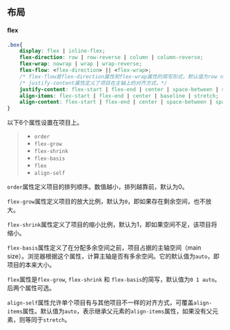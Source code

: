 ## 布局

#### flex

```css
.box{	
	display: flex | inline-flex;
    flex-direction: row | row-reverse | column | column-reverse;
    flex-wrap: nowrap | wrap | wrap-reverse;
    flex-flow: <flex-direction> || <flex-wrap>;  
    /* flex-flow是flex-direction属性和flex-wrap属性的简写形式，默认值为row nowrap。*/
    /* justify-content属性定义了项目在主轴上的对齐方式。*/
    justify-content: flex-start | flex-end | center | space-between | space-around;
    align-items: flex-start | flex-end | center | baseline | stretch;
    align-content: flex-start | flex-end | center | space-between | space-around | stretch;
}
```

以下6个属性设置在项目上。

> - `order`
> - `flex-grow`
> - `flex-shrink`
> - `flex-basis`
> - `flex`
> - `align-self`

`order`属性定义项目的排列顺序。数值越小，排列越靠前，默认为0。

`flex-grow`属性定义项目的放大比例，默认为`0`，即如果存在剩余空间，也不放大。

`flex-shrink`属性定义了项目的缩小比例，默认为1，即如果空间不足，该项目将缩小。

`flex-basis`属性定义了在分配多余空间之前，项目占据的主轴空间（main size）。浏览器根据这个属性，计算主轴是否有多余空间。它的默认值为`auto`，即项目的本来大小。

`flex`属性是`flex-grow`, `flex-shrink` 和 `flex-basis`的简写，默认值为`0 1 auto`。后两个属性可选。

`align-self`属性允许单个项目有与其他项目不一样的对齐方式，可覆盖`align-items`属性。默认值为`auto`，表示继承父元素的`align-items`属性，如果没有父元素，则等同于`stretch`。